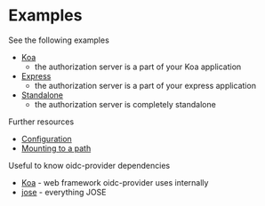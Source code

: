 # Examples

See the following examples

- [Koa](/example/koa.js)
  - the authorization server is a part of your Koa application
- [Express](/example/express.js)
  - the authorization server is a part of your express application
- [Standalone](/example/standalone.js)
  - the authorization server is completely standalone

Further resources

- [Configuration](/docs/README.md)
- [Mounting to a path](/docs/README.md#mounting-oidc-provider)

Useful to know oidc-provider dependencies
- [Koa](https://koajs.com/) - web framework oidc-provider uses internally
- [jose](https://github.com/panva/jose) - everything JOSE
